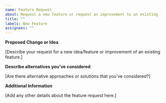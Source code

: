```yaml
---
name: Feature Request
about: Request a new feature or request an improvement to an existing feature. 
title: ""
labels: New Feature
assignees: ""
---
```


**Proposed Change or Idea**

[Describe your request for a new idea/feature or improvement of an existing feature.]

**Describe alternatives you've considered**

[Are there alternative approaches or solutions that you’ve considered?]

**Additional Information**

[Add any other details about the feature request here.]

